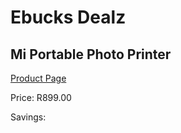 
# Ebucks Dealz
## Mi Portable Photo Printer
[Product Page](https://www.ebucks.com/web/shop/productSelected.do?prodId=1233012432&catId=1233326260)

Price: R899.00

Savings: 


	
